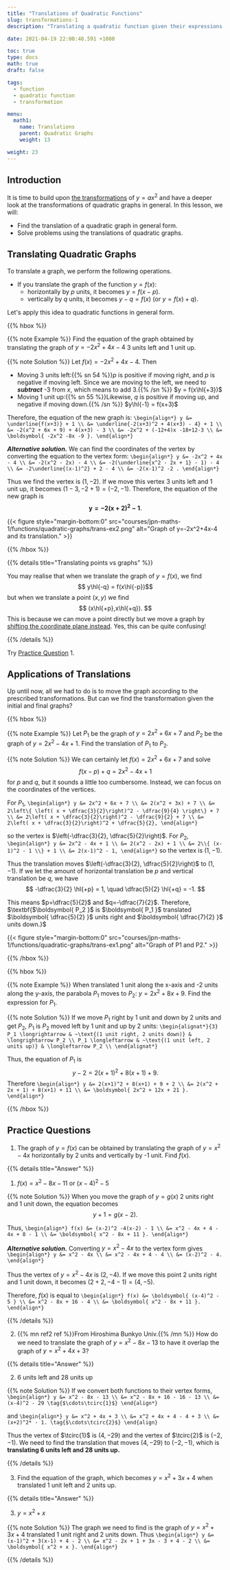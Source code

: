 ```yaml
---
title: "Translations of Quadratic Functions"
slug: transformations-1
description: "Translating a quadratic function given their expressions."

date: 2021-04-19 22:00:48.591 +1000

toc: true
type: docs
math: true
draft: false

tags:
  - function
  - quadratic function
  - transformation

menu:
  math1:
    name: Translations
    parent: Quadratic Graphs
    weight: 13

weight: 23
---
```


## Introduction 

It is time to build upon [the transformations](../quadratic-functions) of $y=ax^2$ and have a deeper look at the transformations of quadratic graphs in general. In this lesson, we will:
- Find the translation of a quadratic graph in general form.
- Solve problems using the translations of quadratic graphs.

## Translating Quadratic Graphs

To translate a graph, we perform the following operations.
- If you translate the graph of the function $y = f(x)$:
    - horizontally by $p$ units, it becomes $y = f(x-p)$.
    - vertically by $q$ units, it becomes $y-q = f(x)$ (or $y = f(x)+q$).

Let's apply this idea to quadratic functions in general form.

{{% hbox %}}

{{% note Example %}} Find the equation of the graph obtained by translating the graph of $y=-2x^2+4x-4$ 3 units left and 1 unit up.

{{% note Solution %}} Let $f(x) = -2x^2+4x-4$. Then
- Moving 3 units left:{{% sn 54 %}}$p$ is positive if moving right, and $p$ is negative if moving left. Since we are moving to the left, we need to ***subtract*** -3 from $x$, which means to add 3.{{% /sn %}} $y = f(x\hl{+3})$
- Moving 1 unit up:{{% sn 55 %}}Likewise, $q$ is positive if moving up, and negative if moving down.{{% /sn %}} $y\hl{-1} = f(x+3)$

Therefore, the equation of the new graph is:
`\begin{align*}
  y &= \underline{f(x+3)} + 1 \\
  &= \underline{-2(x+3)^2 + 4(x+3) - 4} + 1 \\
  &= -2(x^2 + 6x + 9) + 4(x+3) - 3 \\
  &= -2x^2 + (-12+4)x -18+12-3 \\
  &= \boldsymbol{ -2x^2 -8x -9 }.
\end{align*}`

***Alternative solution.*** We can find the coordinates of the vertex by converting the equation to the vertex form:
`\begin{align*}
  y &= -2x^2 + 4x - 4 \\
  &= -2(x^2 - 2x) - 4 \\
  &= -2(\underline{x^2 - 2x + 1} - 1) - 4 \\
  &= -2\underline{(x-1)^2} + 2 - 4 \\
  &= -2(x-1)^2 -2 .
\end{align*}`

Thus we find the vertex is $(1,-2)$. If we move this vertex 3 units left and 1 unit up, it becomes $(1-3,-2+1)=(-2,-1)$. Therefore, the equation of the new graph is $$ \boldsymbol{ y = -2(x+2)^2 - 1 }. $$

{{< figure style="margin-bottom:0" src="courses/jpn-maths-1/functions/quadratic-graphs/trans-ex2.png" alt="Graph of y=-2x^2+4x-4 and its translation." >}}

{{% /hbox %}}

{{% details title="Translating points vs graphs" %}}

You may realise that when we translate the graph of $y=f(x)$, we find $$ y\hl{-q} = f(x\hl{-p})$$ but when we translate a point $(x,y)$ we find $$ (x\hl{+p},x\hl{+q}). $$ This is because we can move a point directly but we move a graph by [shifting the coordinate plane instead](../../functions-and-graphs/transformations/#translations). Yes, this can be quite confusing!

{{% /details %}}

Try [Practice Question](#practice-question) 1.

## Applications of Translations

Up until now, all we had to do is to move the graph according to the prescribed transformations. But can we find the transformation given the initial and final graphs?

{{% hbox %}}

{{% note Example %}} Let $P_1$ be the graph of $y=2x^2 +6x + 7$ and $P_2$ be the graph of $y=2x^2-4x+1$. Find the translation of $P_1$ to $P_2$.

{{% note Solution %}} We can certainly let $f(x) = 2x^2 + 6x + 7$ and solve $$ f(x-p) + q = 2x^2 - 4x + 1 $$ for $p$ and $q$, but it sounds a little too cumbersome. Instead, we can focus on the coordinates of the vertices.

For $P_1$,
`\begin{align*}
  y &= 2x^2 + 6x + 7 \\
  &= 2(x^2 + 3x) + 7 \\
  &= 2\left\{ \left( x + \dfrac{3}{2}\right)^2 - \dfrac{9}{4} \right\} + 7 \\
  &= 2\left( x + \dfrac{3}{2}\right)^2 - \dfrac{9}{2} + 7 \\
  &= 2\left( x + \dfrac{3}{2}\right)^2 + \dfrac{5}{2},
\end{align*}`

so the vertex is $\left(-\dfrac{3}{2}, \dfrac{5}{2}\right)$. For $P_2$,
`\begin{align*}
  y &= 2x^2 - 4x + 1 \\
  &= 2(x^2 - 2x) + 1 \\
  &= 2\\{ (x-1)^2 - 1 \\} + 1 \\
  &= 2(x-1)^2 - 1,
\end{align*}`
so the vertex is $(1, -1)$.

Thus the translation moves $\left(-\dfrac{3}{2}, \dfrac{5}{2}\right)$ to $(1, -1)$. If we let the amount of horizontal translation be $p$ and vertical translation be $q$, we have
$$ -\dfrac{3}{2} \hl{+p} = 1, \quad \dfrac{5}{2} \hl{+q} = -1. $$

This means $p=\dfrac{5}{2}$ and $q=-\dfrac{7}{2}$. Therefore, $\textbf{$\boldsymbol{ P_2 }$ is $\boldsymbol{ P_1 }$ translated $\boldsymbol{ \dfrac{5}{2} }$ units right and $\boldsymbol{ \dfrac{7}{2} }$ units down.}$

{{< figure style="margin-bottom:0" src="courses/jpn-maths-1/functions/quadratic-graphs/trans-ex1.png" alt="Graph of P1 and P2." >}}

{{% /hbox %}}

{{% hbox %}}

{{% note Example %}} When translated 1 unit along the x-axis and -2 units along the y-axis, the parabola $P_1$ moves to $P_2:~ y=2x^2 + 8x + 9$. Find the expression for $P_1$.

{{% note Solution %}} If we move $P_1$ right by 1 unit and down by 2 units and get $P_2$, $P_1$ is $P_2$ moved left by 1 unit and up by 2 units:
`\begin{alignat*}{3}
  P_1 \longrightarrow & ~\text{(1 unit right, 2 units down)} & \longrightarrow P_2 \\
  P_1 \longleftarrow & ~\text{(1 unit left, 2 units up)} & \longleftarrow P_2 \\
\end{alignat*}`

Thus, the equation of $P_1$ is $$ y-2 = 2(x+1)^2 + 8(x+1) + 9. $$ Therefore
`\begin{align*}
  y &= 2(x+1)^2 + 8(x+1) + 9 + 2 \\
  &= 2(x^2 + 2x + 1) + 8(x+1) + 11 \\
  &= \boldsymbol{ 2x^2 + 12x + 21 }.
\end{align*}`

{{% /hbox %}}


## Practice Questions

1. The graph of $y=f(x)$ can be obtained by translating the graph of $y=x^2-4x$ horizontally by 2 units and vertically by -1 unit. Find $f(x)$.

{{% details title="Answer" %}}

1. $f(x) = x^2 - 8x - 11$ or $(x-4)^2 - 5$

{{% note Solution %}}
When you move the graph of $y=g(x)$ 2 units right and 1 unit down, the equation becomes
$$ y+1 = g(x-2). $$

Thus,
`\begin{align*}
  f(x) &= (x-2)^2 -4(x-2) - 1 \\
  &= x^2 - 4x + 4 - 4x + 8 - 1 \\
  &= \boldsymbol{ x^2 - 8x + 11 }.
\end{align*}`

***Alternative solution.*** Converting $y = x^2 - 4x$ to the vertex form gives
`\begin{align*}
  y &= x^2 - 4x \\
  &= x^2 - 4x + 4 - 4 \\
  &= (x-2)^2 - 4.
\end{align*}`

Thus the vertex of $y = x^2 - 4x$ is $(2, -4)$. If we move this point 2 units right and 1 unit down, it becomes $(2+2,-4-1)=(4,-5)$.

Therefore, $f(x)$ is equal to
`\begin{align*}
  f(x) &= \boldsymbol{ (x-4)^2 - 5 } \\
  &= x^2 - 8x + 16 - 4 \\
  &= \boldsymbol{ x^2 - 8x + 11 }.
\end{align*}`

{{% /details %}}

2. {{% mn ref2 ref %}}From Hiroshima Bunkyo Univ.{{% /mn %}} How do we need to translate the graph of $y=x^2-8x-13$ to have it overlap the graph of $y=x^2+4x+3$?

{{% details title="Answer" %}}

2. 6 units left and 28 units up

{{% note Solution %}}
If we convert both functions to their vertex forms,
`\begin{align*}
  y &= x^2 - 8x - 13 \\
  &= x^2 - 8x + 16 - 16 - 13 \\
  &= (x-4)^2 - 29 \tag{$\cdots\tcirc{1}$}
\end{align*}`

and
`\begin{align*}
  y &= x^2 + 4x + 3 \\
  &= x^2 + 4x + 4 - 4 + 3 \\
  &= (x+2)^2* - 1. \tag{$\cdots\tcirc{2}$}
\end{align}`

Thus the vertex of $\tcirc{1}$ is $(4, -29)$ and the vertex of $\tcirc{2}$ is $(-2, -1)$. We need to find the translation that moves $(4, -29)$ to $(-2, -1)$, which is $\textbf{ translating 6 units left and 28 units up.}$

{{% /details %}}

3. Find the equation of the graph, which becomes $y=x^2+3x+4$ when translated 1 unit left and 2 units up.

{{% details title="Answer" %}}

3. $y = x^2 + x$

{{% note Solution %}}
The graph we need to find is the graph of $y=x^2 + 3x + 4$ translated 1 unit right and 2 units down. Thus
`\begin{align*}
  y &= (x-1)^2 + 3(x-1) + 4 - 2 \\
  &= x^2 - 2x + 1 + 3x - 3 + 4 - 2 \\
  &= \boldsymbol{ x^2 + x }.
\end{align*}`

{{% /details %}}